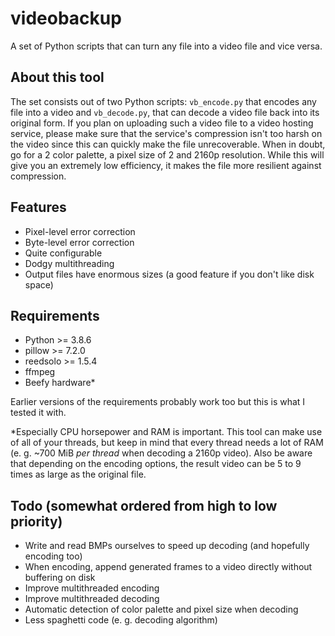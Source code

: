 # videobackup

A set of Python scripts that can turn any file into a video file and vice versa.

## About this tool

The set consists out of two Python scripts: ``vb_encode.py`` that encodes any file into a video and ``vb_decode.py``, that can decode a video file back into its original form.
If you plan on uploading such a video file to a video hosting service, please make sure that the service's compression isn't too harsh on the video since this can quickly make the file unrecoverable. When in doubt, go for a 2 color palette, a pixel size of 2 and 2160p resolution. While this will give you an extremely low efficiency, it makes the file more resilient against compression.

## Features

- Pixel-level error correction
- Byte-level error correction
- Quite configurable
- Dodgy multithreading
- Output files have enormous sizes (a good feature if you don't like disk space)

## Requirements

- Python >= 3.8.6
- pillow >= 7.2.0
- reedsolo >= 1.5.4
- ffmpeg
- Beefy hardware*
  
Earlier versions of the requirements probably work too but this is what I tested it with.

\*Especially CPU horsepower and RAM is important. This tool can make use of all of your threads, but keep in mind that every thread needs a lot of RAM (e. g. ~700 MiB *per thread* when decoding a 2160p video). Also be aware that depending on the encoding options, the result video can be 5 to 9 times as large as the original file.

## Todo (somewhat ordered from high to low priority)

- Write and read BMPs ourselves to speed up decoding (and hopefully encoding too)
- When encoding, append generated frames to a video directly without buffering on disk
- Improve multithreaded encoding
- Improve multithreaded decoding
- Automatic detection of color palette and pixel size when decoding
- Less spaghetti code (e. g. decoding algorithm)
